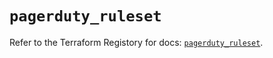 # `pagerduty_ruleset`

Refer to the Terraform Registory for docs: [`pagerduty_ruleset`](https://www.terraform.io/docs/providers/pagerduty/r/ruleset).

